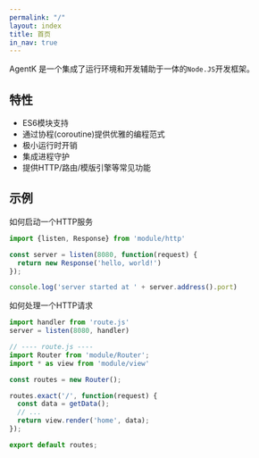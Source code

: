 ```yaml
---
permalink: "/"
layout: index
title: 首页
in_nav: true
---
```


AgentK 是一个集成了运行环境和开发辅助于一体的`Node.JS`开发框架。

## 特性

 - ES6模块支持
 - 通过协程(coroutine)提供优雅的编程范式
 - 极小运行时开销
 - 集成进程守护
 - 提供HTTP/路由/模版引擎等常见功能

## 示例

如何启动一个HTTP服务

```js
import {listen, Response} from 'module/http'

const server = listen(8080, function(request) {
  return new Response('hello, world!')
});

console.log('server started at ' + server.address().port)
```

如何处理一个HTTP请求

```js
import handler from 'route.js'
server = listen(8080, handler)

// ---- route.js ---- 
import Router from 'module/Router';
import * as view from 'module/view'

const routes = new Router();

routes.exact('/', function(request) {
  const data = getData();
  // ...
  return view.render('home', data);
});

export default routes;
```